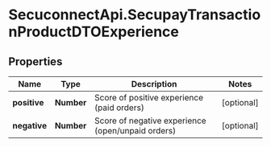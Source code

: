# SecuconnectApi.SecupayTransactionProductDTOExperience

## Properties
Name | Type | Description | Notes
------------ | ------------- | ------------- | -------------
**positive** | **Number** | Score of positive experience (paid orders) | [optional] 
**negative** | **Number** | Score of negative experience (open/unpaid orders) | [optional] 


